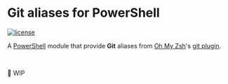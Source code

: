 # Git aliases for PowerShell
[![license](https://img.shields.io/github/license/gluons/powershell-git-aliases.svg?style=flat-square)](./LICENSE)

A [PowerShell](https://github.com/PowerShell/PowerShell) module that provide **Git** aliases from [Oh My Zsh](https://github.com/robbyrussell/oh-my-zsh)'s [git plugin](https://github.com/robbyrussell/oh-my-zsh/wiki/Plugin:git).

<br>

🚧 WIP
